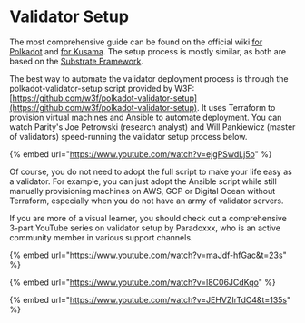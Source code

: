 # Validator Setup

The most comprehensive guide can be found on the official wiki [for Polkadot](https://wiki.polkadot.network/docs/en/maintain-guides-how-to-validate-polkadot) and [for Kusama](https://guide.kusama.network/docs/en/mirror-maintain-guides-how-to-validate-kusama). The setup process is mostly similar, as both are based on the [Substrate Framework](https://substrate.dev/).  

The best way to automate the validator deployment process is through the polkadot-validator-setup script provided by W3F: [https://github.com/w3f/polkadot-validator-setup](https://github.com/w3f/polkadot-validator-setup). It uses Terraform to provision virtual machines and Ansible to automate deployment. You can watch Parity's Joe Petrowski \(research analyst\) and Will Pankiewicz \(master of validators\) speed-running the validator setup process below. 

{% embed url="https://www.youtube.com/watch?v=ejgPSwdLj5o" %}

Of course, you do not need to adopt the full script to make your life easy as a validator. For example, you can just adopt the Ansible script while still manually provisioning machines on AWS, GCP or Digital Ocean without Terraform, especially when you do not have an army of validator servers. 

If you are more of a visual learner, you should check out a comprehensive 3-part YouTube series on validator setup by Paradoxxx, who is an active community member in various support channels. 

{% embed url="https://www.youtube.com/watch?v=maJdf-hfGac&t=23s" %}

{% embed url="https://www.youtube.com/watch?v=l8C06JCdKqo" %}

{% embed url="https://www.youtube.com/watch?v=JEHVZIrTdC4&t=135s" %}



